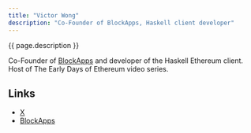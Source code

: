 ```yaml
---
title: "Victor Wong"
description: "Co-Founder of BlockApps, Haskell client developer"
---
```


{{ page.description }}

Co-Founder of [BlockApps](https://blockapps.net) and developer of the Haskell Ethereum client. Host of The Early Days of Ethereum video series.

## Links

- [X](https://x.com/vic4wong)
- [BlockApps](https://blockapps.net)
